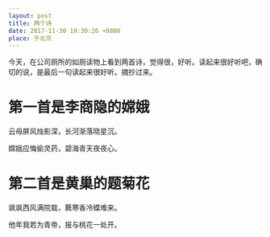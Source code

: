 ```yaml
---
layout: post
title: 两个诗
date: 2017-11-30 19:30:26 +0800
place: 于北京
---
```

 
今天，在公司厕所的如厕读物上看到两首诗，觉得很，好听。读起来很好听吧，确切的说，是最后一句读起来很好听。摘抄过来。

# 第一首是李商隐的嫦娥

云母屏风烛影深，长河渐落晓星沉。

嫦娥应悔偷灵药，碧海青天夜夜心。

# 第二首是黄巢的题菊花

飒飒西风满院栽，蕤寒香冷蝶难来。

他年我若为青帝，报与桃花一处开。

